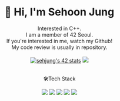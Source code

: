 <div align="center">
  
  <h1>👋 Hi, I'm Sehoon Jung</h1>
  Interested in C++.<br>
  I am a member of 42 Seoul.<br>
  If you're interested in me, watch my Github!<br>
  My code review is usually in repository.<br><br>


<div align="center">
<a href="https://github.com/oakoudad/badge42"><img src="https://badge.mediaplus.ma/darkblue/sehjung?1337Badge=off&42Network=off&UM6P=off" alt="sehjung's 42 stats" /></a>
  <img src="https://github-readme-stats.vercel.app/api?username=Jsen27&theme=dracula&show_icons=true" />
</div>
 
 <br> <!-- 개행  -->
  🛠Tech Stack
  <br>
  
  <img src="https://img.shields.io/badge/C++-00599C?style=flat-square&logo=cplusplus&logoColor=white"/>
  <img src="https://img.shields.io/badge/Node.js-339933?style=flat-square&logo=nodedotjs&logoColor=white"/>
  <img src="https://img.shields.io/badge/Nest.js-E0234E?style=flat-square&logo=nestjs&logoColor=white"/>
  <img src="https://img.shields.io/badge/JavaScript-F7DF1E?style=flat-square&logo=javascript&logoColor=white"/>
  <img src="https://img.shields.io/badge/TypeScript-3178C6?style=flat-square&logo=typescript&logoColor=white"/>




</div>
